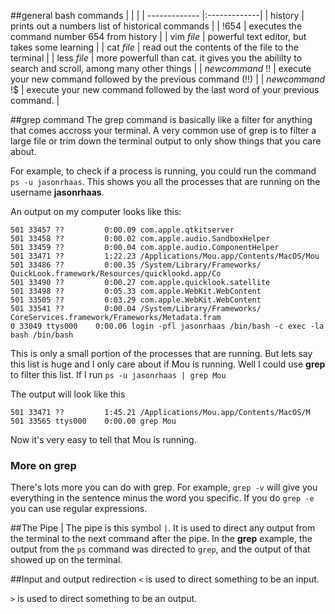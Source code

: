 ##general bash commands
| | |
| ------------- |:-------------|
| history | prints out a numbers list of historical commands |
| !654 | executes the command number 654 from history |
| vim *file* | powerful text editor, but takes some learning |
| cat *file* | read out the contents of the file to the terminal |
| less *file* | more powerfull than cat.  it gives you the abililty to search and scroll, among many other things |
| *newcommand* !! | execute your new command followed by the previous command (!!) |
| *newcommand* !$ | execute your new command followed by the last word of your previous command. |



##grep command
The grep command is basically like a filter for anything that comes accross your terminal.  A very common use of grep is to filter a large file or trim down the terminal output to only show things that you care about.

For example, to check if a process is running, you could run the command `ps -u jasonrhaas`.  This shows you all the processes that are running on the username **jasonrhaas**.

An output on my computer looks like this:

	501 33457 ??         0:00.09 com.apple.qtkitserver
	501 33458 ??         0:00.02 com.apple.audio.SandboxHelper
	501 33459 ??         0:00.04 com.apple.audio.ComponentHelper
	501 33471 ??         1:22.23 /Applications/Mou.app/Contents/MacOS/Mou
	501 33486 ??         0:00.35 /System/Library/Frameworks/	QuickLook.framework/Resources/quicklookd.app/Co
	501 33490 ??         0:00.27 com.apple.quicklook.satellite
	501 33498 ??         0:05.33 com.apple.WebKit.WebContent
	501 33505 ??         0:03.29 com.apple.WebKit.WebContent
	501 33541 ??         0:00.04 /System/Library/Frameworks/	CoreServices.framework/Frameworks/Metadata.fram
	0 33049 ttys000    0:00.06 login -pfl jasonrhaas /bin/bash -c exec -la bash /bin/bash


This is only a small portion of the processes that are running.  But lets say this list is huge and I only care about if Mou is running.  Well I could use **grep** to filter this list.  If I run `ps -u jasonrhaas | grep Mou`

The output will look like this

	501 33471 ??         1:45.21 /Applications/Mou.app/Contents/MacOS/M
	501 33565 ttys000    0:00.00 grep Mou

Now it's very easy to tell that Mou is running.

### More on grep
There's lots more you can do with grep.  For example, `grep -v` will give you everything in the sentence minus the word you specific.  If you do `grep -e` you can use regular expressions.

##The Pipe |
The pipe is this symbol `|`.  It is used to direct any output from the terminal to the next command after the pipe.  In the **grep** example, the output from the `ps` command was directed to `grep`, and the output of that showed up on the terminal.

##Input and output redirection
`<` is used to direct something to be an input.

`>` is used to direct something to be an output.